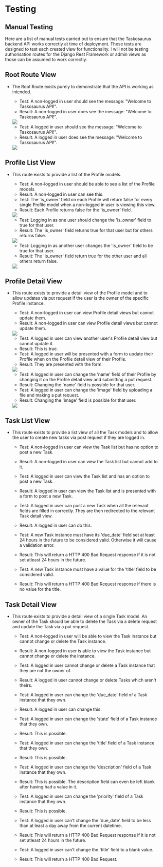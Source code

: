 # Testing

## Manual Testing

Here are a list of manual tests carried out to ensure that the Taskosaurus backend API works correctly at time of deployment. These tests are designed to test each created view for functionality. I will not be testing authorisation routes for the Django Rest Framework or admin views as those can be assumed to work correctly.

## Root Route View

* The Root Route exists purely to demonstrate that the API is working as intended.

    * Test: A non-logged in user should see the message: "Welcome to Taskosaurus API!".
    * Result: A non-logged in user does see the message: "Welcome to Taskosaurus API!".

    <img src="media/TESTING-images/non-logged-in-root.png">

    * Test: A logged in user should see the message: "Welcome to Taskosaurus API!".
    * Result: A logged in user does see the message: "Welcome to Taskosaurus API!".

    <img src="media/TESTING-images/logged-in-root.png">

## Profile List View

* This route exists to provide a list of the Profile models.
    * Test: A non-logged in user should be able to see a list of the Profile models.
    * Result: A non-logged in user can see this.
    * Test: The 'is_owner' field on each Profile will return false for every single Profile model when a non-logged in user is viewing this view.
    * Result: Each Profile returns false for the 'is_owner' field.

    <img src="media/TESTING-images/logged-out-profile-list.png">

    * Test: Logging in as one user should change the 'is_owner' field to true for that user.
    * Result: The 'is_owner' field returns true for that user but for others returns false.

    <img src="media/TESTING-images/logged-in-profile-list-1.png">

    * Test: Logging in as another user changes the 'is_owner' field to be true for that user.
    * Result: The 'is_owner' field return true for the other user and all others return false.

    <img src="media/TESTING-images/logged-in-profile-list-2.png">

## Profile Detail View

* This route exists to provide a detail view of the Profile model and to allow updates via put request if the user is the owner of the specific Profile instance.
    * Test: A non-logged in user can view Profile detail views but cannot update them.
    * Result: A non-logged in user can view Profile detail views but cannot update them.

    <img src="media/TESTING-images/non-logged-in-profile-detail.png">

    * Test: A logged in user can view another user's Profile detail view but cannot update it.
    * Result: This is true.
    * Test: A logged in user will be presented with a form to update their Profile when on the Profile detail view of their Profile.
    * Result: They are presented with the form.

    <img src="media/TESTING-images/logged-in-profile-detail.png">

    * Test: A logged in user can change the 'name' field of their Profile by changing it on the Profile detail view and submitting a put request.
    * Result: Changing the 'name' field is possible for that user.
    * Test: A logged in user can change the 'image' field by uploading a file and making a put request.
    * Result: Changing the 'image' field is possible for that user.

    <img src="media/TESTING-images/logged-in-profile-detail-change.png">

## Task List View

* This route exists to provide a list view of all the Task models and to allow the user to create new tasks via post request if they are logged in.
    * Test: A non-logged in user can view the Task list but has no option to post a new Task.
    * Result: A non-logged in user can view the Task list but cannot add to it.

    

    * Test: A logged in user can view the Task list and has an option to post a new Task.
    * Result: A logged in user can view the Task list and is presented with a form to post a new Task.

    

    * Test: A logged in user can post a new Task when all the relevant fields are filled in correctly. They are then redirected to the relevant Task detail view.
    * Result: A logged in user can do this.
    * Test: A new Task instance must have its 'due_date' field set at least 24 hours in the future to be considered valid. Otherwise it will cause a validation error.
    * Result: This will return a HTTP 400 Bad Request response if it is not set atleast 24 hours in the future.

    

    * Test: A new Task instance must have a value for the 'title' field to be considered valid.
    * Result: This will return a HTTP 400 Bad Request response if there is no value for the title.

    

## Task Detail View

* This route exists to provide a detail view of a single Task model. An owner of the Task should be able to delete the Task via a delete request and update the Task via a put request.
    * Test: A non-logged in user will be able to view the Task instance but cannot change or delete the Task instance.
    * Result: A non-logged in user is able to view the Task instance but cannot change or delete the instance.

    

    * Test: A logged in user cannot change or delete a Task instance that they are not the owner of.
    * Result: A logged in user cannot change or delete Tasks which aren't theirs.
    * Test: A logged in user can change the 'due_date' field of a Task instance that they own.
    * Result: A logged in user can change this.

    

    * Test: A logged in user can change the 'state' field of a Task instance that they own.
    * Result: This is possible.
    * Test: A logged in user can change the 'title' field of a Task instance that they own.
    * Result: This is possible.
    * Test: A logged in user can change the 'description' field of a Task instance that they own.
    * Result: This is possible. The description field can even be left blank after having had a value in it.
    * Test: A logged in user can change the 'priority' field of a Task instance that they own.
    * Result: This is possible.
    * Test: A logged in user can't change the 'due_date' field to be less than at least a day away from the current datetime.
    * Result: This will return a HTTP 400 Bad Request response if it is not set atleast 24 hours in the future.

    

    * Test: A logged in user can't change the 'title' field to a blank value.
    * Result: This will return a HTTP 400 Bad Request.

    


